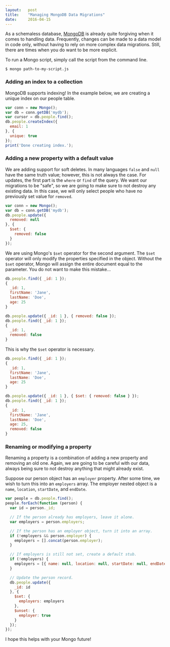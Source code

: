 ```yaml
---
layout:   post
title:    "Managing MongoDB Data Migrations"
date:     2016-04-15
---
```


As a schemaless database, [MongoDB](https://www.mongodb.com/) is already quite forgiving when it comes to handling data. Frequently, changes can be made to a data model in code only, without having to rely on more complex data migrations. Still, there are times when you do want to be more explicit.

To run a Mongo script, simply call the script from the command line.

```
$ mongo path-to-my-script.js
```

### Adding an index to a collection

MongoDB supports indexing! In the example below, we are creating a unique index on our people table.

```js
var conn = new Mongo();
var db = conn.getDB('mydb');
var cursor = db.people.find();
db.people.createIndex({
  email: 1
}, {
  unique: true
});
print('Done creating index.');
```

### Adding a new property with a default value

We are adding support for soft deletes. In many languages `false` and `null` have the same truth value; however, this is not always the case. For updates, the first part is the `where` or `find` of the query. We want our migrations to be "safe", so we are going to make sure to not destroy any existing data. In this case, we will only select people who have no previously set value for `removed`.

```js
var conn = new Mongo();
var db = conn.getDB('mydb');
db.people.update({
  removed: null
}, {
  $set: {
    removed: false
  }
});
```

We are using Mongo's `$set` operator for the second argument. The `$set` operator will only modify the properties specified in the object. Without the `$set` operator, Mongo will assign the entire document equal to the parameter. You do not want to make this mistake...

```js
db.people.find({ _id: 1 });
{
  _id: 1,
  firstName: 'Jane',
  lastName: 'Doe',
  age: 25
}

db.people.update({ _id: 1 }, { removed: false });
db.people.find({ _id: 1 });
{
  _id: 1,
  removed: false
}
```

This is why the `$set` operator is necessary.

```js
db.people.find({ _id: 1 });
{
  _id: 1,
  firstName: 'Jane',
  lastName: 'Doe',
  age: 25
}

db.people.update({ _id: 1 }, { $set: { removed: false } });
db.people.find({ _id: 1 });
{
  _id: 1,
  firstName: 'Jane',
  lastName: 'Doe',
  age: 25,
  removed: false
}
```

### Renaming or modifying a property

Renaming a property is a combination of adding a new property and removing an old one. Again, we are going to be careful with our data, always being sure to not destroy anything that might already exist.

Suppose our person object has an `employer` property. After some time, we wish to turn this into an `employers` array. The employer nested object is a `name`, `location`, `startDate`, and `endDate`.

```js
var people = db.people.find();
people.forEach(function (person) {
  var id = person._id;

  // If the person already has employers, leave it alone.
  var employers = person.employers;

  // If the person has an employer object, turn it into an array.
  if (!employers && person.employer) {
    employers = [].concat(person.employer);
  }

  // If employers is still not set, create a default stub.
  if (!employers) {
    employers = [{ name: null, location: null, startDate: null, endDate: null }]
  }

  // Update the person record.
  db.people.update({
    _id: id
  }, {
    $set: {
      employers: employers
    },
    $unset: {
      employer: true
    }
  });
});
```

I hope this helps with your Mongo future!
